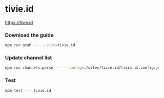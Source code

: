 # tivie.id

https://tivie.id

### Download the guide

```sh
npm run grab --- --site=tivie.id
```

### Update channel list

```sh
npm run channels:parse --- --config=./sites/tivie.id/tivie.id.config.js --output=./sites/tivie.id/tivie.id.channels.xml
```

### Test

```sh
npm test --- tivie.id
```
